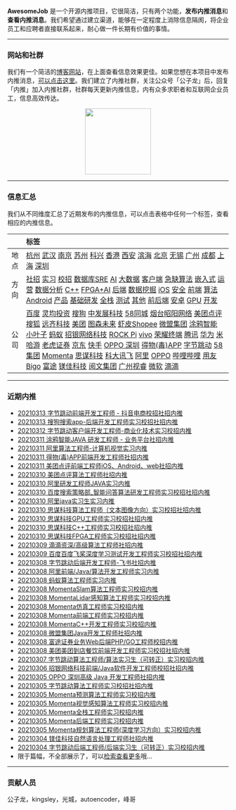 
 

**AwesomeJob** 是一个开源内推项目，它很简洁，只有两个功能，**发布内推消息**和**查看内推消息**。我们希望通过建立渠道，能够在一定程度上消除信息隔阂，将企业员工和应聘者直接联系起来，耐心做一件长期有价值的事情。

---

### 网站和社群

我们有一个简洁的[博客网站](https://awesomejob.gitee.io/)，在上面查看信息效果更佳。如果您想在本项目中发布内推消息，[可以点击这里](https://wj.qq.com/s2/8043669/40c0)。我们建立了内推社群，关注公众号「公子龙」后，回复「内推」加入内推社群，社群每天更新内推信息，内有众多求职者和互联网企业员工，信息高效传达。

<div align=center><img src="https://img-blog.csdnimg.cn/20210306220847278.jpg?x-oss-process=type_ZmFuZ3poZW5naGVpdGk,shadow_10,text_aHR0cHM6Ly9ibG9nLmNzZG4ubmV0L0RvSmludGlhbg==,size_16,color_FFFFFF,t_70#pic_center" width="150"/></div>


--- 
### 信息汇总

我们从不同维度汇总了近期发布的内推信息，可以点击表格中任何一个标签，查看相应的内推信息。

||标签|
|:---:|:---|
|地点|[杭州](https://awesomejob.gitee.io/tags/杭州)  [武汉](https://awesomejob.gitee.io/tags/武汉)  [南京](https://awesomejob.gitee.io/tags/南京)  [苏州](https://awesomejob.gitee.io/tags/苏州)  [科兴](https://awesomejob.gitee.io/tags/科兴)  [香港](https://awesomejob.gitee.io/tags/香港)  [西安](https://awesomejob.gitee.io/tags/西安)  [滨海](https://awesomejob.gitee.io/tags/滨海)  [北京](https://awesomejob.gitee.io/tags/北京)  [无锡](https://awesomejob.gitee.io/tags/无锡)  [广州](https://awesomejob.gitee.io/tags/广州)  [成都](https://awesomejob.gitee.io/tags/成都)  [上海](https://awesomejob.gitee.io/tags/上海)  [深圳](https://awesomejob.gitee.io/tags/深圳)|
|方向|[社招](https://awesomejob.gitee.io/series/社招)  [实习](https://awesomejob.gitee.io/series/实习)  [校招](https://awesomejob.gitee.io/series/校招)	[数据库SRE](https://awesomejob.gitee.io/categories/数据库sre)  [AI](https://awesomejob.gitee.io/categories/ai)  [大数据](https://awesomejob.gitee.io/categories/大数据)  [客户端](https://awesomejob.gitee.io/categories/客户端)  [急缺算法](https://awesomejob.gitee.io/categories/急缺算法)  [嵌入式](https://awesomejob.gitee.io/categories/嵌入式)  [运营](https://awesomejob.gitee.io/categories/运营)  [数据分析](https://awesomejob.gitee.io/categories/数据分析)  [C++](https://awesomejob.gitee.io/categories/c++)  [FPGA+AI](https://awesomejob.gitee.io/categories/fpga+ai)  [后端](https://awesomejob.gitee.io/categories/后端)  [数据挖掘](https://awesomejob.gitee.io/categories/数据挖掘)  [iOS](https://awesomejob.gitee.io/categories/ios)  [安全](https://awesomejob.gitee.io/categories/安全)  [前端](https://awesomejob.gitee.io/categories/前端)  [算法](https://awesomejob.gitee.io/categories/算法)  [Android](https://awesomejob.gitee.io/categories/android)  [产品](https://awesomejob.gitee.io/categories/产品)  [基础研发](https://awesomejob.gitee.io/categories/基础研发)  [全栈](https://awesomejob.gitee.io/categories/全栈)  [测试](https://awesomejob.gitee.io/categories/测试)  [其他](https://awesomejob.gitee.io/categories/其他)  [前后端](https://awesomejob.gitee.io/categories/前后端)  [安卓](https://awesomejob.gitee.io/categories/安卓)  [GPU](https://awesomejob.gitee.io/categories/gpu)  [开发](https://awesomejob.gitee.io/categories/开发)|
|公司|[百度](https://awesomejob.gitee.io/tags/百度)  [灵均投资](https://awesomejob.gitee.io/tags/灵均投资)  [搜狗](https://awesomejob.gitee.io/tags/搜狗)  [中发展科技](https://awesomejob.gitee.io/tags/中发展科技)  [58同城](https://awesomejob.gitee.io/tags/58同城)  [烟台昭阳网络](https://awesomejob.gitee.io/tags/烟台昭阳网络)  [美团点评](https://awesomejob.gitee.io/tags/美团点评)  [搜狐](https://awesomejob.gitee.io/tags/搜狐)  [远齐科技](https://awesomejob.gitee.io/tags/远齐科技)  [美团](https://awesomejob.gitee.io/tags/美团)  [图森未来](https://awesomejob.gitee.io/tags/图森未来)  [虾皮Shopee](https://awesomejob.gitee.io/tags/虾皮shopee)  [微盟集团](https://awesomejob.gitee.io/tags/微盟集团)  [涂鸦智能](https://awesomejob.gitee.io/tags/涂鸦智能)  [小叶子](https://awesomejob.gitee.io/tags/小叶子)  [蚂蚁](https://awesomejob.gitee.io/tags/蚂蚁)  [招银网络科技](https://awesomejob.gitee.io/tags/招银网络科技)  [ROCK Pi](https://awesomejob.gitee.io/tags/rock-pi)  [vivo](https://awesomejob.gitee.io/tags/vivo)  [荣耀终端](https://awesomejob.gitee.io/tags/荣耀终端)  [腾讯](https://awesomejob.gitee.io/tags/腾讯)  [华为](https://awesomejob.gitee.io/tags/华为)  [米哈游](https://awesomejob.gitee.io/tags/米哈游)  [老虎证券](https://awesomejob.gitee.io/tags/老虎证券)  [京东](https://awesomejob.gitee.io/tags/京东)  [快手](https://awesomejob.gitee.io/tags/快手)  [OPPO 深圳](https://awesomejob.gitee.io/tags/oppo-深圳)  [得物(毒)APP](https://awesomejob.gitee.io/tags/得物(毒)app)  [字节跳动](https://awesomejob.gitee.io/tags/字节跳动)  [58集团](https://awesomejob.gitee.io/tags/58集团)  [Momenta](https://awesomejob.gitee.io/tags/momenta)  [思谋科技](https://awesomejob.gitee.io/tags/思谋科技)  [科大讯飞](https://awesomejob.gitee.io/tags/科大讯飞)  [阿里](https://awesomejob.gitee.io/tags/阿里)  [OPPO](https://awesomejob.gitee.io/tags/oppo)  [哔哩哔哩](https://awesomejob.gitee.io/tags/哔哩哔哩)  [用友](https://awesomejob.gitee.io/tags/用友)  [Bigo](https://awesomejob.gitee.io/tags/bigo)  [富途](https://awesomejob.gitee.io/tags/富途)  [镁佳科技](https://awesomejob.gitee.io/tags/镁佳科技)  [阅文集团](https://awesomejob.gitee.io/tags/阅文集团)  [广州视睿](https://awesomejob.gitee.io/tags/广州视睿)  [微软](https://awesomejob.gitee.io/tags/微软)  [滴滴](https://awesomejob.gitee.io/tags/滴滴)|
--- 

### 近期内推 
- [20210313  字节跳动前端开发工程师 - 抖音电商校招社招内推](https://awesomejob.gitee.io/posts/jobs/job_122)
- [20210313  搜狗搜索app-后端开发工程师实习校招社招内推](https://awesomejob.gitee.io/posts/jobs/job_121)
- [20210312  字节跳动客户端开发工程师-商业化技术实习校招内推](https://awesomejob.gitee.io/posts/jobs/job_120)
- [20210311  涂鸦智能JAVA 研发工程师 - 业务平台社招内推](https://awesomejob.gitee.io/posts/jobs/job_119)
- [20210311  阿里算法工程师-计算机视觉实习内推](https://awesomejob.gitee.io/posts/jobs/job_118)
- [20210311  得物(毒)APP前端开发工程师社招内推](https://awesomejob.gitee.io/posts/jobs/job_117)
- [20210311  美团点评前端工程师iOS、Android、web社招内推](https://awesomejob.gitee.io/posts/jobs/job_116)
- [20210310  美团点评算法工程师社招内推](https://awesomejob.gitee.io/posts/jobs/job_115)
- [20210310  阿里研发工程师JAVA实习内推](https://awesomejob.gitee.io/posts/jobs/job_114)
- [20210310  百度搜索策略部_智能问答算法研发工程师实习校招社招内推](https://awesomejob.gitee.io/posts/jobs/job_113)
- [20210310  阿里java实习生实习内推](https://awesomejob.gitee.io/posts/jobs/job_112)
- [20210310  思谋科技算法工程师（文本图像方向）实习校招社招内推](https://awesomejob.gitee.io/posts/jobs/job_111)
- [20210310  思谋科技GPU工程师实习校招社招内推](https://awesomejob.gitee.io/posts/jobs/job_110)
- [20210310  思谋科技C++工程师实习校招社招内推](https://awesomejob.gitee.io/posts/jobs/job_109)
- [20210310  思谋科技FPGA工程师实习校招社招内推](https://awesomejob.gitee.io/posts/jobs/job_108)
- [20210309  滴滴资深/高级算法工程师社招内推](https://awesomejob.gitee.io/posts/jobs/job_107)
- [20210309  百度百度飞桨深度学习测试开发工程师实习校招社招内推](https://awesomejob.gitee.io/posts/jobs/job_106)
- [20210308  字节跳动后端开发工程师-飞书社招内推](https://awesomejob.gitee.io/posts/jobs/job_105)
- [20210308  阿里前端/Java/算法开发工程师实习内推](https://awesomejob.gitee.io/posts/jobs/job_104)
- [20210308  蚂蚁算法工程师实习内推](https://awesomejob.gitee.io/posts/jobs/job_103)
- [20210308  MomentaSlam算法工程师实习校招内推](https://awesomejob.gitee.io/posts/jobs/job_102)
- [20210308  MomentaLidar感知算法工程师实习校招内推](https://awesomejob.gitee.io/posts/jobs/job_101)
- [20210308  Momenta仿真工程师实习校招内推](https://awesomejob.gitee.io/posts/jobs/job_100)
- [20210308  Momenta前端工程师实习校招内推](https://awesomejob.gitee.io/posts/jobs/job_99)
- [20210308  MomentaC++开发工程师实习校招内推](https://awesomejob.gitee.io/posts/jobs/job_98)
- [20210308  微盟集团Java开发工程师社招内推](https://awesomejob.gitee.io/posts/jobs/job_97)
- [20210308  富途证券业务Web后端PHP/GO工程师校招内推](https://awesomejob.gitee.io/posts/jobs/job_96)
- [20210308  美团美团到店餐饮前端开发工程师实习校招社招内推](https://awesomejob.gitee.io/posts/jobs/job_95)
- [20210307  字节跳动算法工程师/算法实习生（可转正）实习校招内推](https://awesomejob.gitee.io/posts/jobs/job_94)
- [20210306  招银网络科技前端/Java软件开发工程师校招社招内推](https://awesomejob.gitee.io/posts/jobs/job_93)
- [20210305  OPPO 深圳高级 Java 开发工程师社招内推](https://awesomejob.gitee.io/posts/jobs/job_92)
- [20210305  字节跳动算法工程师实习校招社招内推](https://awesomejob.gitee.io/posts/jobs/job_91)
- [20210305  Momenta预测算法工程师实习校招内推](https://awesomejob.gitee.io/posts/jobs/job_90)
- [20210305  Momenta视觉感知算法工程师实习校招内推](https://awesomejob.gitee.io/posts/jobs/job_89)
- [20210305  Momenta全栈工程师实习校招内推](https://awesomejob.gitee.io/posts/jobs/job_88)
- [20210305  Momenta后端工程师实习校招内推](https://awesomejob.gitee.io/posts/jobs/job_87)
- [20210305  Momenta规划算法工程师(深度学习方向）实习校招内推](https://awesomejob.gitee.io/posts/jobs/job_86)
- [20210304  镁佳科技自然语言处理工程师社招内推](https://awesomejob.gitee.io/posts/jobs/job_85)
- [20210304  字节跳动后端工程师/后端实习生（可转正）实习校招内推](https://awesomejob.gitee.io/posts/jobs/job_84)
- 限于篇幅，不全部展示了，可以[检索查看更多](https://awesomejob.gitee.io/)哦...
--- 
### 贡献人员
公子龙，kingsley，光城，autoencoder，峰哥